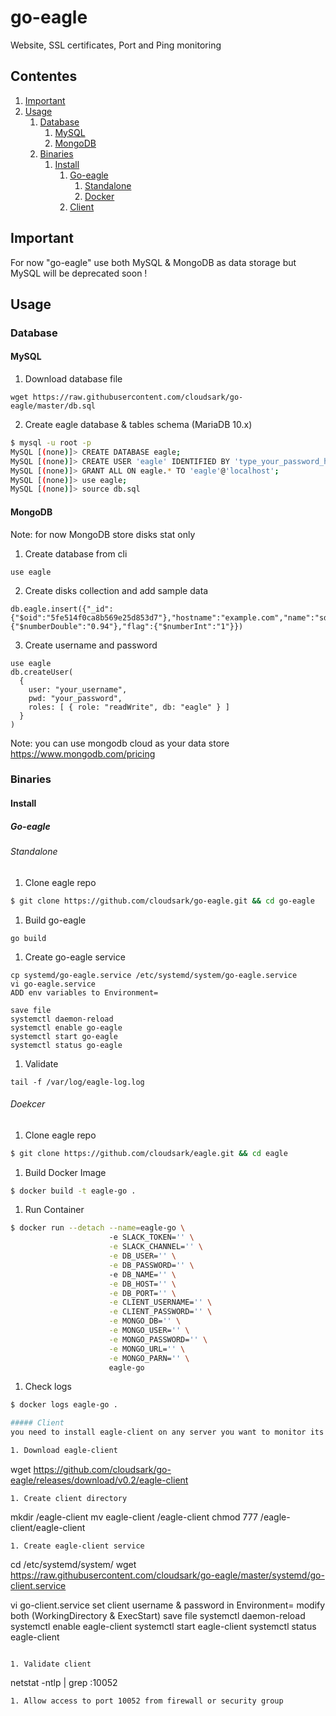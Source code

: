 # go-eagle
Website, SSL certificates, Port and Ping monitoring

## Contentes

1. [Important](#important)
1. [Usage](#usage)
    1. [Database](#database)
        1. [MySQL](#mysql)
        2. [MongoDB](#mongo)
    1. [Binaries](#binaries)
        1. [Install](#install)
             1. [Go-eagle](#go-eagle)
                  1. [Standalone](#standalone)
                  2. [Docker](#docker)
             1. [Client](#client)

## Important
For now "go-eagle" use both MySQL & MongoDB as data storage but MySQL will be deprecated soon !

## Usage

### Database

#### MySQL
1. Download database file
```
wget https://raw.githubusercontent.com/cloudsark/go-eagle/master/db.sql
```
2. Create eagle database & tables schema (MariaDB 10.x)
```bash
$ mysql -u root -p
MySQL [(none)]> CREATE DATABASE eagle;
MySQL [(none)]> CREATE USER 'eagle' IDENTIFIED BY 'type_your_password_here';
MySQL [(none)]> GRANT ALL ON eagle.* TO 'eagle'@'localhost';
MySQL [(none)]> use eagle;
MySQL [(none)]> source db.sql
```

#### MongoDB
Note: for now MongoDB store disks stat only
1. Create database from cli
```
use eagle
```
2. Create disks collection and add sample data
```
db.eagle.insert({"_id":{"$oid":"5fe514f0ca8b569e25d853d7"},"hostname":"example.com","name":"sda2","path":"/","fstype":"xfs","total":"40940.00","free":"40556.00","used":"384.00","percent":{"$numberDouble":"0.94"},"flag":{"$numberInt":"1"}})
```
3. Create username and password
```
use eagle
db.createUser(
  {
    user: "your_username",
    pwd: "your_password",
    roles: [ { role: "readWrite", db: "eagle" } ]
  }
)
```
Note: you can use mongodb cloud as your data store
https://www.mongodb.com/pricing

### Binaries

#### Install

##### Go-eagle

###### Standalone

1. Clone eagle repo
```bash
$ git clone https://github.com/cloudsark/go-eagle.git && cd go-eagle  
```
1. Build go-eagle
```
go build
```
1. Create go-eagle service
```
cp systemd/go-eagle.service /etc/systemd/system/go-eagle.service
vi go-eagle.service
ADD env variables to Environment=

save file
systemctl daemon-reload
systemctl enable go-eagle
systemctl start go-eagle
systemctl status go-eagle
```

1. Validate
```
tail -f /var/log/eagle-log.log
```

###### Doekcer

1. Clone eagle repo
```bash
$ git clone https://github.com/cloudsark/eagle.git && cd eagle  
```
1. Build Docker Image
```bash
$ docker build -t eagle-go .  
```
1. Run Container
```bash
$ docker run --detach --name=eagle-go \ 
                      -e SLACK_TOKEN='' \
                      -e SLACK_CHANNEL='' \
                      -e DB_USER='' \
                      -e DB_PASSWORD='' \ 
                      -e DB_NAME='' \
                      -e DB_HOST='' \
                      -e DB_PORT='' \
                      -e CLIENT_USERNAME='' \
                      -e CLIENT_PASSWORD='' \
                      -e MONGO_DB='' \
                      -e MONGO_USER='' \
                      -e MONGO_PASSWORD='' \
                      -e MONGO_URL='' \
                      -e MONGO_PARN='' \
                      eagle-go
```
1. Check logs
```bash
$ docker logs eagle-go .  

##### Client
you need to install eagle-client on any server you want to monitor its (cpu & disks)

1. Download eagle-client
```
wget https://github.com/cloudsark/go-eagle/releases/download/v0.2/eagle-client
```
1. Create client directory
```
mkdir /eagle-client
mv eagle-client /eagle-client
chmod 777 /eagle-client/eagle-client
```
1. Create eagle-client service
```
cd /etc/systemd/system/
wget https://raw.githubusercontent.com/cloudsark/go-eagle/master/systemd/go-client.service

vi go-client.service
set client username & password in Environment=
modify both (WorkingDirectory & ExecStart)
save file
systemctl daemon-reload
systemctl enable eagle-client
systemctl start eagle-client
systemctl status eagle-client
```

1. Validate client
```
netstat -ntlp | grep :10052
```
1. Allow access to port 10052 from firewall or security group
